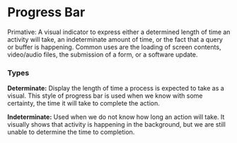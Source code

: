 # Progress Bar

Primative: A visual indicator to express either a determined length of time an activity will take, an indeterminate amount of time, or the fact that a query or buffer is happening.  Common uses are the loading of screen contents, video/audio files, the submission of a form, or a software update.



### Types

**Determinate:** Display the length of time a process is expected to take as a visual.  This style of progress bar is used when we know with some certainty, the time it will take to complete the action.

**Indeterminate:** Used when we do not know how long an action will take. It visually shows that activity is happening in the background, but we are still unable to determine the time to completion.